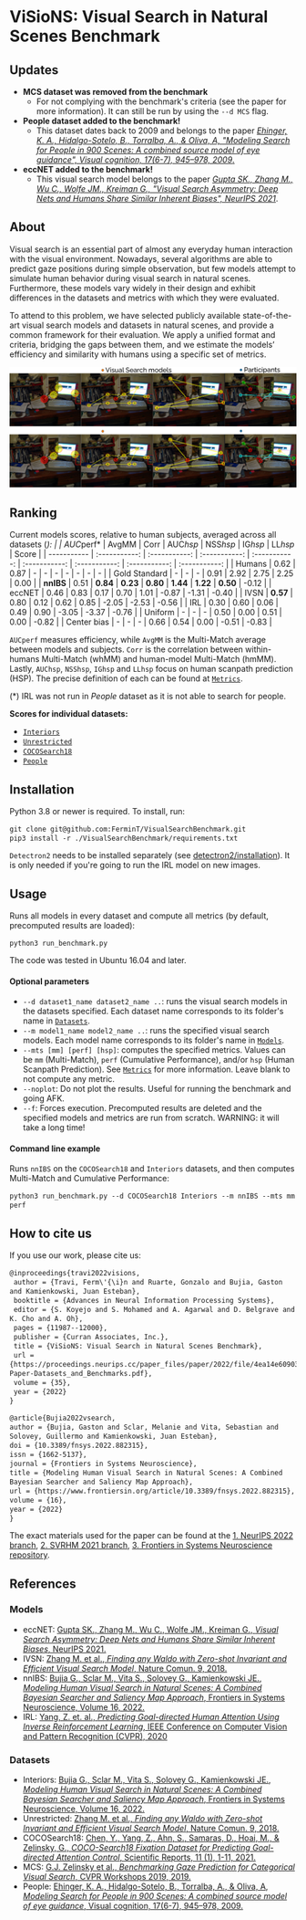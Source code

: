 # ViSioNS: Visual Search in Natural Scenes Benchmark
## Updates
* **MCS dataset was removed from the benchmark**
  * For not complying with the benchmark's criteria (see the paper for more information).  It can still be run by using the ```--d MCS``` flag.
* **People dataset added to the benchmark!**
  * This dataset dates back to 2009 and belongs to the paper [*Ehinger, K. A., Hidalgo-Sotelo, B., Torralba, A., & Oliva, A, "Modeling Search for People in 900 Scenes: A combined source model of eye guidance", Visual cognition, 17(6-7), 945–978, 2009*.](https://www.ncbi.nlm.nih.gov/pmc/articles/PMC2790194/)
* **eccNET added to the benchmark!**
  * This visual search model belongs to the paper [*Gupta SK., Zhang M., Wu C., Wolfe JM., Kreiman G., "Visual Search Asymmetry: Deep Nets and Humans Share Similar Inherent Biases", NeurIPS 2021*](https://github.com/kreimanlab/VisualSearchAsymmetry).
## About
Visual search is an essential part of almost any everyday human interaction with the visual environment. Nowadays, several algorithms are able to predict gaze positions during simple observation, but few models attempt to simulate human behavior during visual search in natural scenes. Furthermore, these models vary widely in their design and exhibit differences in the datasets and metrics with which they were evaluated.

To attend to this problem, we have selected publicly available state-of-the-art visual search models and datasets in natural scenes, and provide a common framework for their evaluation. We apply a unified format and criteria, bridging the gaps between them, and we estimate the models’ efficiency and similarity with humans using a specific set of metrics.

![Scanpath example](Metrics/Plots/Scanpath_example.png#gh-light-mode-only)
![Scanpath example](Metrics/Plots/Scanpath_example_white.png#gh-dark-mode-only)

## Ranking
Current models scores, relative to human subjects, averaged across all datasets (*):
|       | AUC*perf* | AvgMM | Corr | AUC*hsp* | NSS*hsp* | IG*hsp* | LL*hsp* | Score |
| ----------- | :-----------: | :-----------: | :-----------: | :-----------: | :-----------: | :-----------: | :-----------: | :-----------: |
| Humans | 0.62 | 0.87 | - | - | - | - | - | - | - |
| Gold Standard | - | - | - | 0.91 | 2.92 | 2.75 | 2.25 | 0.00 |
| **nnIBS**   | 0.51 | **0.84** | **0.23** | **0.80** | **1.44** | **1.22** | **0.50** | -0.12 |
| eccNET   | 0.46 | 0.83 | 0.17 | 0.70 | 1.01 | -0.87 | -1.31 | -0.40 |
| IVSN    | **0.57**        | 0.80 | 0.12 | 0.62 | 0.85 | -2.05 | -2.53 | -0.56 |
| IRL     | 0.30       | 0.60 | 0.06 | 0.49 | 0.90 | -3.05 | -3.37 | -0.76 |
| Uniform | - | - | - | 0.50 | 0.00 | 0.51 | 0.00 | -0.82 |
| Center bias | - | - | - | 0.66 | 0.54 | 0.00 | -0.51 | -0.83 |

```AUCperf``` measures efficiency, while ```AvgMM``` is the Multi-Match average between models and subjects. ```Corr``` is the correlation between within-humans Multi-Match (whMM) and human-model Multi-Match (hmMM). Lastly, ```AUChsp```, ```NSShsp```, ```IGhsp``` and ```LLhsp``` focus on human scanpath prediction (HSP). The precise definition of each can be found at [```Metrics```](./Metrics).

(*) IRL was not run in *People* dataset as it is not able to search for people.

**Scores for individual datasets:**
* [```Interiors```](./Results/Interiors/Table.png)
* [```Unrestricted```](./Results/Unrestricted/Table.png)
* [```COCOSearch18```](./Results/COCOSearch18/Table.png)
* [```People```](./Results/People/Table.png)

## Installation
Python 3.8 or newer is required. To install, run:
```
git clone git@github.com:FerminT/VisualSearchBenchmark.git
pip3 install -r ./VisualSearchBenchmark/requirements.txt
```

```Detectron2``` needs to be installed separately (see [detectron2/installation](https://detectron2.readthedocs.io/en/latest/tutorials/install.html)). It is only needed if you're going to run the IRL model on new images.
## Usage
Runs all models in every dataset and compute all metrics (by default, precomputed results are loaded):
```
python3 run_benchmark.py
```
The code was tested in Ubuntu 16.04 and later.
#### Optional parameters
* ```--d dataset1_name dataset2_name ..```: runs the visual search models in the datasets specified. Each dataset name corresponds to its folder's name in [```Datasets```](./Datasets).
* ```--m model1_name model2_name ..```: runs the specified visual search models. Each model name corresponds to its folder's name in [```Models```](./Models).
* ```--mts [mm] [perf] [hsp]```: computes the specified metrics. Values can be ```mm``` (Multi-Match), ```perf``` (Cumulative Performance), and/or ```hsp``` (Human Scanpath Prediction). See [```Metrics```](./Metrics) for more information. Leave blank to not compute any metric.
* ```--noplot```: Do not plot the results. Useful for running the benchmark and going AFK.
* ```--f```: Forces execution. Precomputed results are deleted and the specified models and metrics are run from scratch. WARNING: it will take a long time!

#### Command line example
Runs ```nnIBS``` on the ```COCOSearch18``` and ```Interiors``` datasets, and then computes Multi-Match and Cumulative Performance:
```
python3 run_benchmark.py --d COCOSearch18 Interiors --m nnIBS --mts mm perf
```
## How to cite us
If you use our work, please cite us:
```
@inproceedings{travi2022visions,
 author = {Travi, Ferm\'{\i}n and Ruarte, Gonzalo and Bujia, Gaston and Kamienkowski, Juan Esteban},
 booktitle = {Advances in Neural Information Processing Systems},
 editor = {S. Koyejo and S. Mohamed and A. Agarwal and D. Belgrave and K. Cho and A. Oh},
 pages = {11987--12000},
 publisher = {Curran Associates, Inc.},
 title = {ViSioNS: Visual Search in Natural Scenes Benchmark},
 url = {https://proceedings.neurips.cc/paper_files/paper/2022/file/4ea14e6090343523ddcd5d3ca449695f-Paper-Datasets_and_Benchmarks.pdf},
 volume = {35},
 year = {2022}
}
```
```
@article{Bujia2022vsearch,
author = {Bujia, Gaston and Sclar, Melanie and Vita, Sebastian and Solovey, Guillermo and Kamienkowski, Juan Esteban},
doi = {10.3389/fnsys.2022.882315},
issn = {1662-5137},
journal = {Frontiers in Systems Neuroscience},
title = {Modeling Human Visual Search in Natural Scenes: A Combined Bayesian Searcher and Saliency Map Approach},
url = {https://www.frontiersin.org/article/10.3389/fnsys.2022.882315},
volume = {16},
year = {2022}
}
```

The exact materials used for the paper can be found at the [1. NeurIPS 2022 branch](https://github.com/FerminT/VisualSearchBenchmark/tree/NeurIPS), [2. SVRHM 2021 branch](https://github.com/FerminT/VisualSearchBenchmark/tree/SVRHM), [3. Frontiers in Systems Neuroscience repository](https://github.com/gastonbujia/VisualSearch). 

## References
### Models
* eccNET: [Gupta SK., Zhang M., Wu C., Wolfe JM., Kreiman G., *Visual Search Asymmetry: Deep Nets and Humans Share Similar Inherent Biases*, NeurIPS 2021.](https://github.com/kreimanlab/VisualSearchAsymmetry)
* IVSN: [Zhang M. et al., *Finding any Waldo with Zero-shot Invariant and Efficient Visual Search Model*, Nature Comun. 9, 2018.](https://www.nature.com/articles/s41467-018-06217-x)
* nnIBS: [Bujia G., Sclar M., Vita S., Solovey G., Kamienkowski JE., *Modeling Human Visual Search in Natural Scenes: A Combined Bayesian Searcher and Saliency Map Approach*, Frontiers in Systems Neuroscience, Volume 16, 2022.](https://www.frontiersin.org/article/10.3389/fnsys.2022.882315)
* IRL: [Yang, Z. et. al., *Predicting Goal-directed Human Attention Using Inverse Reinforcement Learning*, IEEE Conference on Computer Vision and Pattern Recognition (CVPR), 2020](http://openaccess.thecvf.com/content_CVPR_2020/html/Yang_Predicting_Goal-Directed_Human_Attention_Using_Inverse_Reinforcement_Learning_CVPR_2020_paper.html)
### Datasets
* Interiors: [Bujia G., Sclar M., Vita S., Solovey G., Kamienkowski JE., *Modeling Human Visual Search in Natural Scenes: A Combined Bayesian Searcher and Saliency Map Approach*, Frontiers in Systems Neuroscience, Volume 16, 2022.](https://www.frontiersin.org/article/10.3389/fnsys.2022.882315)
* Unrestricted: [Zhang M. et al., *Finding any Waldo with Zero-shot Invariant and Efficient Visual Search Model*, Nature Comun. 9, 2018.](https://www.nature.com/articles/s41467-018-06217-x)
* COCOSearch18: [Chen, Y., Yang, Z., Ahn, S., Samaras, D., Hoai, M., & Zelinsky, G., *COCO-Search18 Fixation Dataset for Predicting Goal-directed Attention Control*, Scientific Reports, 11 (1), 1-11, 2021.](https://www.nature.com/articles/s41598-021-87715-9)
* MCS: [G.J. Zelinsky et al., *Benchmarking Gaze Prediction for Categorical Visual Search*, CVPR Workshops 2019, 2019.](https://www3.cs.stonybrook.edu/~zhibyang/papers/Gaze_Benchmark_CVPRw.pdf)
* People: [Ehinger, K. A., Hidalgo-Sotelo, B., Torralba, A., & Oliva, A, *Modeling Search for People in 900 Scenes: A combined source model of eye guidance*, Visual cognition, 17(6-7), 945–978, 2009.](https://www.ncbi.nlm.nih.gov/pmc/articles/PMC2790194/)
